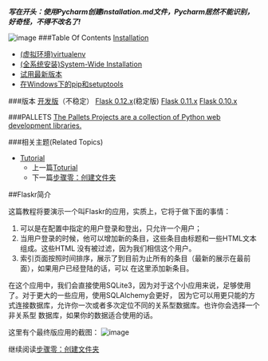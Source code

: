 **_写在开头：使用Pycharm创建installation.md文件，Pycharm居然不能识别，好奇怪，不得不改名了!_**

![image](D:\Python\flask\jianshu\flask.png)
###Table Of Contents
[Installation](http://flask.pocoo.org/docs/0.12/installation/#)
- [(虚拟环境)virtualenv](http://flask.pocoo.org/docs/0.12/installation/#virtualenv)
- [(全系统安装)System-Wide Installation](http://flask.pocoo.org/docs/0.12/installation/#system-wide-installation)
- [试用最新版本](http://flask.pocoo.org/docs/0.12/installation/#living-on-the-edge)
- [在Windows下的pip和setuptools](http://flask.pocoo.org/docs/0.12/installation/#pip-and-setuptools-on-windows)

###版本
[开发版](http://flask.pocoo.org/docs/dev/installation/)（不稳定）
[Flask 0.12.x](http://flask.pocoo.org/docs/0.12/installation/)(稳定版)
[Flask 0.11.x](http://flask.pocoo.org/docs/0.11/installation/)
[Flask 0.10.x](http://flask.pocoo.org/docs/0.10/installation/)

###PALLETS
[The Pallets Projects are a collection of Python web development libraries.](http://www.palletsproject.com/)

###相关主题(Related Topics)
- [Tutorial](http://flask.pocoo.org/docs/0.12/tutorial/)
  - 上一篇[Toturial](http://flask.pocoo.org/docs/0.12/tutorial/)
  - 下一篇[步骤零：创建文件夹](http://flask.pocoo.org/docs/0.12/tutorial/folders/)


##Flaskr简介

这篇教程将要演示一个叫Flaskr的应用，实质上，它将于做下面的事情：
1. 可以是在配置中指定的用户登录和登出，只允许一个用户；
2. 当用户登录的时候，他可以增加新的条目，这些条目由标题和一些HTML文本组成。这些HTML
没有被过滤，因为我们相信这个用户。
3. 索引页面按照时间排序，展示了到目前为止所有的条目（最新的展示在最前面），如果用户已经登陆的话，可以
在这里添加新条目。

在这个应用中，我们会直接使用SQLite3，因为对于这个小应用来说，足够使用了。对于更大的一些应用，使用SQLAlchemy会更好，
因为它可以用更只能的方式连接数据库，允许你一次或者多次定位不同的关系型数据库。也许你会选择一个非关系型
数据库，如果你的数据适合使用的话。

这里有个最终版应用的截图：
![image](D:\Python\flask\jianshu\Tutorial\flaskr.png)

继续阅读[步骤零：创建文件夹](http://flask.pocoo.org/docs/0.12/tutorial/folders/#tutorial-folders)